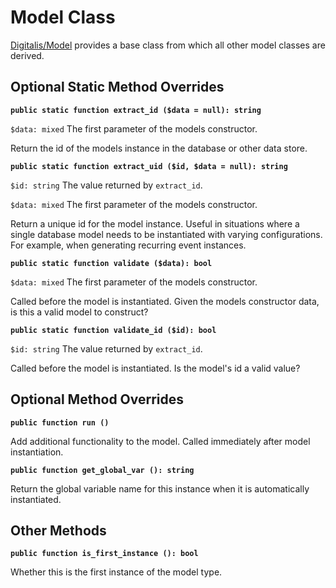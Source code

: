 # Model Class

[Digitalis/Model](https://github.com/perrelet/digitalis-framework/blob/main/include/objects/model.abstract.php) provides a base class from which all other model classes are derived.

## Optional Static Method Overrides

**`public static function extract_id ($data = null): string`**

`$data: mixed` The first parameter of the models constructor.

Return the id of the models instance in the database or other data store.

**`public static function extract_uid ($id, $data = null): string`**

`$id: string` The value returned by `extract_id`.

`$data: mixed` The first parameter of the models constructor.

Return a unique id for the model instance. Useful in situations where a single database model needs to be instantiated with varying configurations. For example, when generating recurring event instances.

**`public static function validate ($data): bool`**

`$data: mixed` The first parameter of the models constructor.

Called before the model is instantiated. Given the models constructor data, is this a valid model to construct?

**`public static function validate_id ($id): bool`**

`$id: string` The value returned by `extract_id`.

Called before the model is instantiated. Is the model's id a valid value?

## Optional Method Overrides

**`public function run ()`**

Add additional functionality to the model. Called immediately after model instantiation.

**`public function get_global_var (): string`**

Return the global variable name for this instance when it is automatically instantiated.

## Other Methods

**`public function is_first_instance (): bool`**

Whether this is the first instance of the model type.

